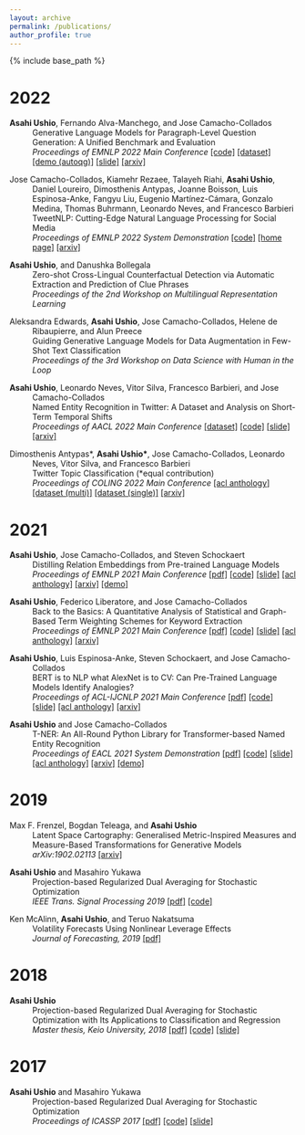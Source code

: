 ```yaml
---
layout: archive
permalink: /publications/
author_profile: true
---
```


{% include base_path %}

# 2022


<p style="margin-left: 40px; text-indent: -40px;">
<b>Asahi Ushio</b>, Fernando Alva-Manchego, and Jose Camacho-Collados <br>
Generative Language Models for Paragraph-Level Question Generation: A Unified Benchmark and Evaluation <br>
 <em>Proceedings of EMNLP 2022 Main Conference </em>
<a href="https://github.com/asahi417/lm-question-generation">[code]</a>
<a href="https://github.com/asahi417/lm-question-generation/blob/master/QG_BENCH.md">[dataset]</a>
<a href="https://autoqg.net/">[demo (autoqg)]</a>
<a href="https://www.slideshare.net/asahiushio1/202212-emnlp-generative-language-models-for-paragraphlevel-question-generation-254849108">[slide]</a>
<a href="https://arxiv.org/abs/2210.03992">[arxiv]</a>
</p>


<p style="margin-left: 40px; text-indent: -40px;">
Jose Camacho-Collados, Kiamehr Rezaee, Talayeh Riahi, <b>Asahi Ushio</b>, Daniel Loureiro, Dimosthenis Antypas, Joanne Boisson, Luis Espinosa-Anke, Fangyu Liu, Eugenio Martínez-Cámara, Gonzalo Medina, Thomas Buhrmann, Leonardo Neves, and Francesco Barbieri  <br>
TweetNLP: Cutting-Edge Natural Language Processing for Social Media <br>
 <em>Proceedings of EMNLP 2022 System Demonstration</em>
<a href="https://github.com/cardiffnlp/tweetnlp">[code]</a>
<a href="https://tweetnlp.org/">[home page]</a>
<a href="https://arxiv.org/abs/2206.14774">[arxiv]</a>
</p>

<p style="margin-left: 40px; text-indent: -40px;">
<b>Asahi Ushio</b>, and Danushka Bollegala <br>
Zero-shot Cross-Lingual Counterfactual Detection via Automatic Extraction and Prediction of Clue Phrases <br>
 <em>Proceedings of the 2nd Workshop on Multilingual Representation Learning </em>
</p>

<p style="margin-left: 40px; text-indent: -40px;">
Aleksandra Edwards, <b>Asahi Ushio</b>, Jose Camacho-Collados, Helene de Ribaupierre, and Alun Preece <br>
Guiding Generative Language Models for Data Augmentation in Few-Shot Text Classification <br>
 <em>Proceedings of the 3rd Workshop on Data Science with Human in the Loop</em>
</p>

<p style="margin-left: 40px; text-indent: -40px;">
<b>Asahi Ushio</b>, Leonardo Neves, Vitor Silva, Francesco Barbieri, and Jose Camacho-Collados <br>
Named Entity Recognition in Twitter: A Dataset and Analysis on Short-Term Temporal Shifts <br>
 <em>Proceedings of AACL 2022 Main Conference</em>
<a href="https://huggingface.co/datasets/tner/tweetner7">[dataset]</a>
<a href="https://github.com/asahi417/tner/tree/master/examples/tweetner7_paper">[code]</a>
<a href="https://www.slideshare.net/asahiushio1/202211-aacl-named-entity-recognition-in-twitter-a-dataset-and-analysis-on-shortterm-temporal-shifts">[slide]</a>
<a href="https://arxiv.org/abs/2210.03797">[arxiv]</a>
</p>

<p style="margin-left: 40px; text-indent: -40px;">
Dimosthenis Antypas*, <b>Asahi Ushio*</b>, Jose Camacho-Collados, Leonardo Neves, Vitor Silva, and Francesco Barbieri <br>
Twitter Topic Classification (*equal contribution)<br>
 <em>Proceedings of COLING 2022 Main Conference</em>
<a href="https://aclanthology.org/2022.coling-1.299/">[acl anthology]</a>
<a href="https://huggingface.co/datasets/cardiffnlp/tweet_topic_multi">[dataset (multi)]</a>
<a href="https://huggingface.co/datasets/cardiffnlp/tweet_topic_single">[dataset (single)]</a>
<a href="https://arxiv.org/abs/2209.09824">[arxiv]</a>
</p>


# 2021

<p style="margin-left: 40px; text-indent: -40px;">
<b>Asahi Ushio</b>, Jose Camacho-Collados, and Steven Schockaert <br>
Distilling Relation Embeddings from Pre-trained Language Models  <br>
 <em>Proceedings of EMNLP 2021 Main Conference</em>
<a href="https://aclanthology.org/2021.emnlp-main.712.pdf">[pdf]</a>
<a href="https://github.com/asahi417/relbert">[code]</a>
<a href="https://www.slideshare.net/asahiushio1/202111-emnlp-distilling-relation-embeddings-from-pretrained-language-models">[slide]</a>
<a href="https://aclanthology.org/2021.emnlp-main.712">[acl anthology]</a>
<a href="https://arxiv.org/abs/2110.15705">[arxiv]</a>
<a href="https://huggingface.co/spaces/relbert/Analogy">[demo]</a>
</p>

<p style="margin-left: 40px; text-indent: -40px;">
<b>Asahi Ushio</b>, Federico Liberatore, and Jose Camacho-Collados <br>
Back to the Basics: A Quantitative Analysis of Statistical and Graph-Based Term Weighting Schemes for Keyword Extraction <br>
 <em>Proceedings of EMNLP 2021 Main Conference</em>
<a href="https://aclanthology.org/2021.emnlp-main.638.pdf">[pdf]</a>
<a href="https://github.com/asahi417/kex">[code]</a>
<a href="https://www.slideshare.net/asahiushio1/202111-emnlp-back-to-the-basics-a-quantitative-analysis-of-statistical-and-graphbased-term-weighting-schemes-for-keyword-extraction">[slide]</a>
<a href="https://aclanthology.org/2021.emnlp-main.638">[acl anthology]</a>
<a href="https://arxiv.org/abs/2104.08028">[arxiv]</a>
</p>

<p style="margin-left: 40px; text-indent: -40px;">
<b>Asahi Ushio</b>, Luis Espinosa-Anke, Steven Schockaert, and Jose Camacho-Collados <br>
BERT is to NLP what AlexNet is to CV: Can Pre-Trained Language Models Identify Analogies? <br>
 <em>Proceedings of ACL-IJCNLP 2021 Main Conference</em>
<a href="https://aclanthology.org/2021.acl-long.280.pdf">[pdf]</a>
<a href="https://github.com/asahi417/analogy-language-model">[code]</a>
<a href="https://www.slideshare.net/asahiushio1/202105-acl-bert-is-to-nlp-what-alexnet-is-to-cv-can-pretrained-language-models-identify-analogies">[slide]</a>
<a href="https://aclanthology.org/2021.acl-long.280">[acl anthology]</a>
<a href="https://arxiv.org/abs/2105.04949">[arxiv]</a>
</p>

<p style="margin-left: 40px; text-indent: -40px;">
<b>Asahi Ushio</b> and Jose Camacho-Collados <br>
T-NER: An All-Round Python Library for Transformer-based Named Entity Recognition <br>
 <em>Proceedings of EACL 2021 System Demonstration</em>
<a href="https://www.aclweb.org/anthology/2021.eacl-demos.7.pdf">[pdf]</a>
<a href="https://github.com/asahi417/tner">[code]</a>
<a href="https://www.slideshare.net/asahiushio1/202104-eacl-tner-an-allround-python-library-for-transformerbased-named-entity-recognition">[slide]</a>
<a href="https://www.aclweb.org/anthology/2021.eacl-demos.7">[acl anthology]</a>
<a href="https://arxiv.org/abs/2209.12616">[arxiv]</a>
<a href="https://huggingface.co/spaces/tner/NER">[demo]</a>
</p>

# 2019

<p style="margin-left: 40px; text-indent: -40px;">
Max F. Frenzel, Bogdan Teleaga, and <b>Asahi Ushio</b> <br>
Latent Space Cartography: Generalised Metric-Inspired Measures and Measure-Based Transformations for Generative Models <br>
<em>arXiv:1902.02113</em>
<a href="https://arxiv.org/pdf/1902.02113">[arxiv]</a>
</p>


<p style="margin-left: 40px; text-indent: -40px;">
<b>Asahi Ushio</b> and Masahiro Yukawa <br>
Projection-based Regularized Dual Averaging for Stochastic Optimization <br>
 <em>IEEE Trans. Signal Processing 2019</em>
<a href="https://ieeexplore.ieee.org/abstract/document/8680689">[pdf]</a>
<a href="https://github.com/asahi417/StochasticOptimizers">[code]</a>
</p>

<p style="margin-left: 40px; text-indent: -40px;">
Ken McAlinn, <b>Asahi Ushio</b>, and Teruo Nakatsuma <br>
Volatility Forecasts Using Nonlinear Leverage Effects <br>
 <em>Journal of Forecasting, 2019</em>
<a href="https://arxiv.org/pdf/1605.06482.pdf">[pdf]</a>
</p>


# 2018

<p style="margin-left: 40px; text-indent: -40px;">
<b>Asahi Ushio</b><br>
Projection-based Regularized Dual Averaging for Stochastic Optimization with Its Applications to Classification and Regression <br>
 <em>Master thesis, Keio University, 2018</em>
<a href="2017_master_thesis.pdf">[pdf]</a>
<a href="https://github.com/asahi417/StochasticOptimizers">[code]</a>
<a href="https://www.slideshare.net/asahiushio1/201712-keio-university-projectionbased-regularized-dual-averaging-for-stochastic-optimization-with-its-applications-to-classification-and-regression">[slide]</a>
</p>

# 2017

<p style="margin-left: 40px; text-indent: -40px;">
<b>Asahi Ushio</b> and Masahiro Yukawa <br>
Projection-based Regularized Dual Averaging for Stochastic Optimization <br>
 <em>Proceedings of ICASSP 2017</em>
<a href="https://ieeexplore.ieee.org/abstract/document/7952568">[pdf]</a>
<a href="https://github.com/asahi417/StochasticOptimizers">[code]</a>
<a href="https://www.slideshare.net/asahiushio1/201703-icassp-projectionbased-dual-averaging-for-stochastic-sparse-optimization">[slide]</a>
</p>
